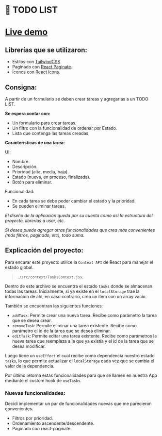 # 📝 TODO LIST

# [Live demo](https://todo-list-tmsbenitez.vercel.app)

## Librerías que se utilizaron:

- Estilos con [TailwindCSS](https://tailwindcss.com/docs/installation).
- Paginado con [React Paginate](https://www.npmjs.com/package/react-paginate).
- Íconos con [React Icons](https://react-icons.github.io/react-icons).

## Consigna:

A partir de un formulario se deben crear tareas y agregarlas a un TODO LIST.

**Se espera contar con:**

- Un formulario para crear tareas.
- Un filtro con la funcionalidad de ordenar por Estado.
- Lista que contenga las tareas creadas.

**Características de una tarea:**

UI:

- Nombre.
- Descripción.
- Prioridad (alta, media, baja).
- Estado (nueva, en proceso, finalizada).
- Botón para eliminar.

Funcionalidad:

- En cada tarea se debe poder cambiar el estado y la prioridad.
- Se pueden eliminar tareas.


*El diseño de la aplicación queda por su cuenta como así la estructura del proyecto, librerías a usar, etc.*

*Si desea puede agregar otras funcionalidades que crea más convenientes (más filtros, paginado, etc), todo suma.*

## Explicación del proyecto:

Para encarar este proyecto utilice la `Context API` de React para manejar el estado global.

> `./src/context/TasksContext.jsx`.

Dentro de este archivo se encuentra el estado `tasks` donde se almacenan todas las tareas. Inicialmente, si ya existe en el `localStorage` trae la información de ahí, en caso contrario, crea un item con un array vacío.

También se encuentran las siguientes funciones:

- `addTask`: Permite crear una nueva tarea. Recibe como parámetro la tarea que se desea crear.
- `removeTask`: Permite eliminar una tarea existente. Recibe como parámetro el id de la tarea que se desea eliminar.
- `editTask`: Permite editar una tarea existente. Recibe como parámetros la nueva tarea que reemplaza a la que ya existía y el id de la tarea que se desea modificar.

Luego tiene un `useEffect` el cual recibe como dependencia nuestro estado `tasks`, lo que permite actualizar el `localStorage` cada vez que se cambia el valor de la dependencia.

Por último retorna estas funcionalidades para que se llamen en nuestra App mediante el custom hook de `useTasks`.

### Nuevas funcionalidades:

Decidí implementar un par de funcionalidades nuevas que me parecieron convenientes.

- Filtros por prioridad.
- Ordenamiento ascendente/descendente.
- Paginado con react-paginate.
